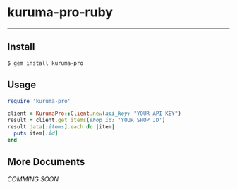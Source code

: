 # kuruma-pro-ruby
----

## Install

```
$ gem install kuruma-pro
```

## Usage

```ruby
require 'kuruma-pro'

client = KurumaPro::Client.new(api_key: "YOUR API KEY")
result = client.get_items(shop_id: 'YOUR SHOP ID')
result.data[:items].each do |item|
  puts item[:id]
end
```

## More Documents

*COMMING SOON*

